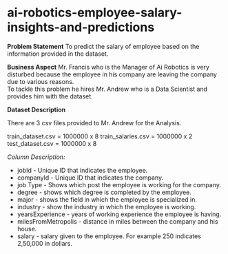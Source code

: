# ai-robotics-employee-salary-insights-and-predictions

**Problem Statement**
To predict the salary of employee based on the information provided in the dataset.

**Business Aspect**
Mr. Francis who is the Manager of Ai Robotics is very disturbed because the employee in his company are leaving the company due to various reasons.  
To tackle this problem he hires Mr. Andrew who is a Data Scientist and provides him with the dataset.

**Dataset Description**

There are 3 csv files provided to Mr. Andrew for the Analysis.

train_dataset.csv = 1000000 x 8
train_salaries.csv = 1000000 x 2
test_dataset.csv = 1000000 x 8

*Column Description:*

- jobId - Unique ID that indicates the employee.
- companyld - Unique ID that indicates the company.
- job Type - Shows which post the employee is working for the company.
- degree - shows which degree is completed by the employee.
- major - shows the field in which the employee is specialized in.
- industry - show the industry in which the employee is working.
- yearsExperience -  years of working experience the employee is having.
- milesFromMetropolis - distance in miles between the company and his house.
- salary - salary given to the employee. For example 250 indicates 2,50,000 in dollars.
